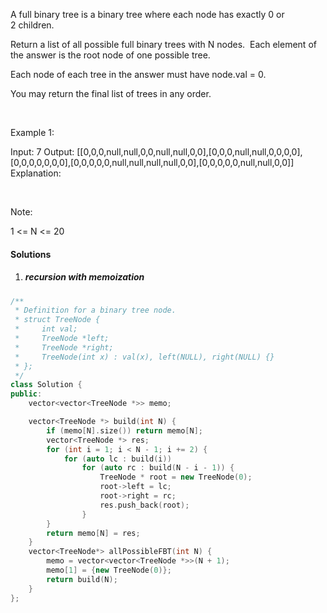 A full binary tree is a binary tree where each node has exactly 0 or 2 children.

Return a list of all possible full binary trees with N nodes.  Each element of the answer is the root node of one possible tree.

Each node of each tree in the answer must have node.val = 0.

You may return the final list of trees in any order.

 

Example 1:

Input: 7
Output: [[0,0,0,null,null,0,0,null,null,0,0],[0,0,0,null,null,0,0,0,0],[0,0,0,0,0,0,0],[0,0,0,0,0,null,null,null,null,0,0],[0,0,0,0,0,null,null,0,0]]
Explanation:

 

Note:

1 <= N <= 20

#### Solutions

1. ##### recursion with memoization

```cpp
/**
 * Definition for a binary tree node.
 * struct TreeNode {
 *     int val;
 *     TreeNode *left;
 *     TreeNode *right;
 *     TreeNode(int x) : val(x), left(NULL), right(NULL) {}
 * };
 */
class Solution {
public:
    vector<vector<TreeNode *>> memo;

    vector<TreeNode *> build(int N) {
        if (memo[N].size()) return memo[N];
        vector<TreeNode *> res;
        for (int i = 1; i < N - 1; i += 2) {
            for (auto lc : build(i))
                for (auto rc : build(N - i - 1)) {
                    TreeNode * root = new TreeNode(0);
                    root->left = lc;
                    root->right = rc;
                    res.push_back(root);
                }
        }
        return memo[N] = res;
    }
    vector<TreeNode*> allPossibleFBT(int N) {
        memo = vector<vector<TreeNode *>>(N + 1);
        memo[1] = {new TreeNode(0)};
        return build(N);
    }
};
```
